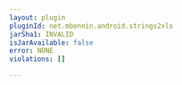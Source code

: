 ```yaml
---
layout: plugin
pluginId: net.mbonnin.android.strings2xls
jarSha1: INVALID
isJarAvailable: false
error: NONE
violations: []

---
```

